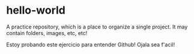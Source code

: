 # hello-world
A practice repository, which is a place to organize a single project. It may contain folders, images, etc, etc!

Estoy probando este ejercicio para entender Github! 
Ojala sea f'acil! 
